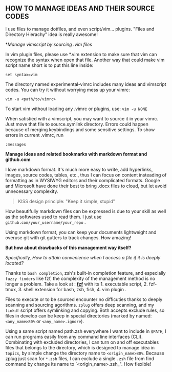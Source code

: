 ## HOW TO MANAGE IDEAS AND THEIR SOURCE CODES

I use files to manage dotfiles, and even script/vim... plugins. "Files and Directory Hierachy" idea is really awesome! 

**Manage vimscript by sourcing *.vim files**

In vim plugin files, please use *.vim extension to make sure that vim can recognize the syntax when open that file. Another way that could make vim script name short is to put this line inside:

``` set syntax=vim ```

The directory named experimental-vimrc includes many ideas and vimscript codes. You can try it without worrying mess up your vimrc:

``` vim -u <path/to/vimrc> ```

To start vim without loading any .vimrc or plugins, use:
``` vim -u NONE ```

When satistied with a vimscript, you may want to source it in your vimrc. Just move that file to source.symlink directory. Errors could happen because of merging keybindings and some sensitive settings. To show errors in current .vimrc, run 

``` :messages ```

**Manage ideas and related bookmarks with markdown format and github.com**

I love markdown format. It's much more easy to write, add hyperlinks, images, source codes, tables, etc., thus I can focus on content insteading of formatting as in WYSIWYG editors and their complicated formats. Google and Microsoft have done their best to bring .docx files to cloud, but let avoid unnecessary complexity.

> KISS design principle: "Keep it simple, stupid" 

How beautifully markdown files can be expressed is due to your skill as well as the softwares used to read them. I just use `github.com/your_username/your_repo` .

Using markdown format, you can keep your documents lightweight and overuse git with git gutters to track changes. How amazing!

**But how about drawbacks of this management way itself?**

*Specifically, How to attain convenience when I access a file if it is deeply located?*

Thanks to `bash completion`, zsh's built-in completion feature, and especially `fuzzy finders` like fzf, the complexity of the management method is no longer a problem. Take a look at : [**fzf**](https://github.com/junegunn/fzf) with its 1. executable script, 2. fzf-tmux, 3. shell extension for bash, zsh, fish, 4. vim plugin .

Files to execute or to be sourced encounter no difficuties thanks to deeply scanning and sourcing agorithms. `zplug` offers deep scanning, and my `linkdf` script offers symlinking and copying. Both accepts exclude rules, so files in develop can be keep in special directories (marked by named: `<any_name>80%` or `<any_name>.ignore`). 

Using a same script named path.zsh everywhere I want to include in `$PATH`, I can run programs easily from any command line interfaces (CLI). Combinating with excluded directories, I can turn on and off executables files that belongs to the directory, which is designed to manage idea in `topics`, by simple change the directory name to `<origin_name>80%`. Because zplug just scan for `*.zsh` files, I can exclude a single `.zsh` file from find command by change its name to `<origin_name>.zsh_". How flexible! 

